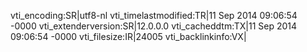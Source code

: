 vti_encoding:SR|utf8-nl
vti_timelastmodified:TR|11 Sep 2014 09:06:54 -0000
vti_extenderversion:SR|12.0.0.0
vti_cacheddtm:TX|11 Sep 2014 09:06:54 -0000
vti_filesize:IR|24005
vti_backlinkinfo:VX|
